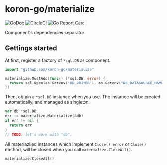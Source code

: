 # koron-go/materialize

[![GoDoc](https://godoc.org/github.com/koron-go/materialize?status.svg)](https://godoc.org/github.com/koron-go/materialize)
[![CircleCI](https://img.shields.io/circleci/project/github/koron-go/materialize/master.svg)](https://circleci.com/gh/koron-go/materialize/tree/master)
[![Go Report Card](https://goreportcard.com/badge/github.com/koron-go/materialize)](https://goreportcard.com/report/github.com/koron-go/materialize)

Component's dependencies separator

## Gettings started

At first, register a factory of `*sql.DB` as component.

```go
import "github.com/koron-go/materialize"

materialize.MustAdd(func() (*sql.DB, error) {
  return sql.Open(os.Getenv("DB_DRIVER"), os.Getenv("DB_DATASOURCE_NAME"))
})
```

Then, obtain a `*sql.DB` instance when you use.
The instance will be created automatically, and managed as singleton.

```go
var db *sql.DB
err := materialize.Materialize(&db)
if err != nil {
  return err
}
// TODO: let's work with "db".
```

All materiazlied instances which implement `Close() error` or `Close()` method,
will be closed when you call `materialize.CloseAll()`.

```go
materialize.CloseAll()
```
